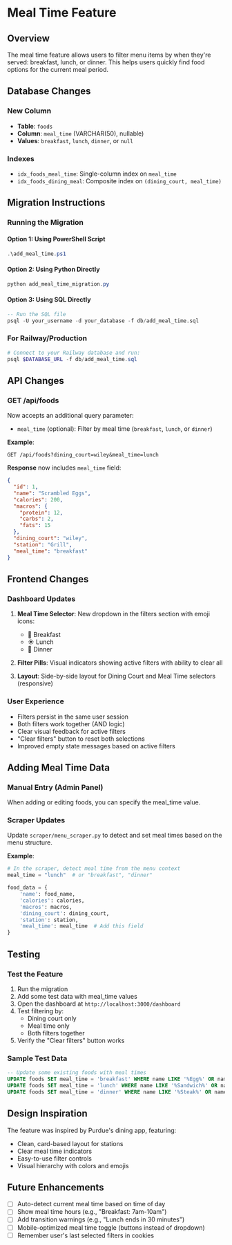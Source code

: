 # Meal Time Feature

## Overview
The meal time feature allows users to filter menu items by when they're served: breakfast, lunch, or dinner. This helps users quickly find food options for the current meal period.

## Database Changes

### New Column
- **Table**: `foods`
- **Column**: `meal_time` (VARCHAR(50), nullable)
- **Values**: `breakfast`, `lunch`, `dinner`, or `null`

### Indexes
- `idx_foods_meal_time`: Single-column index on `meal_time`
- `idx_foods_dining_meal`: Composite index on `(dining_court, meal_time)`

## Migration Instructions

### Running the Migration

#### Option 1: Using PowerShell Script
```powershell
.\add_meal_time.ps1
```

#### Option 2: Using Python Directly
```powershell
python add_meal_time_migration.py
```

#### Option 3: Using SQL Directly
```sql
-- Run the SQL file
psql -U your_username -d your_database -f db/add_meal_time.sql
```

### For Railway/Production
```powershell
# Connect to your Railway database and run:
psql $DATABASE_URL -f db/add_meal_time.sql
```

## API Changes

### GET /api/foods
Now accepts an additional query parameter:
- `meal_time` (optional): Filter by meal time (`breakfast`, `lunch`, or `dinner`)

**Example**:
```
GET /api/foods?dining_court=wiley&meal_time=lunch
```

**Response** now includes `meal_time` field:
```json
{
  "id": 1,
  "name": "Scrambled Eggs",
  "calories": 200,
  "macros": {
    "protein": 12,
    "carbs": 2,
    "fats": 15
  },
  "dining_court": "wiley",
  "station": "Grill",
  "meal_time": "breakfast"
}
```

## Frontend Changes

### Dashboard Updates
1. **Meal Time Selector**: New dropdown in the filters section with emoji icons:
   - 🌅 Breakfast
   - ☀️ Lunch
   - 🌙 Dinner

2. **Filter Pills**: Visual indicators showing active filters with ability to clear all

3. **Layout**: Side-by-side layout for Dining Court and Meal Time selectors (responsive)

### User Experience
- Filters persist in the same user session
- Both filters work together (AND logic)
- Clear visual feedback for active filters
- "Clear filters" button to reset both selections
- Improved empty state messages based on active filters

## Adding Meal Time Data

### Manual Entry (Admin Panel)
When adding or editing foods, you can specify the meal_time value.

### Scraper Updates
Update `scraper/menu_scraper.py` to detect and set meal times based on the menu structure.

**Example**:
```python
# In the scraper, detect meal time from the menu context
meal_time = "lunch"  # or "breakfast", "dinner"

food_data = {
    'name': food_name,
    'calories': calories,
    'macros': macros,
    'dining_court': dining_court,
    'station': station,
    'meal_time': meal_time  # Add this field
}
```

## Testing

### Test the Feature
1. Run the migration
2. Add some test data with meal_time values
3. Open the dashboard at `http://localhost:3000/dashboard`
4. Test filtering by:
   - Dining court only
   - Meal time only
   - Both filters together
5. Verify the "Clear filters" button works

### Sample Test Data
```sql
-- Update some existing foods with meal times
UPDATE foods SET meal_time = 'breakfast' WHERE name LIKE '%Egg%' OR name LIKE '%Pancake%';
UPDATE foods SET meal_time = 'lunch' WHERE name LIKE '%Sandwich%' OR name LIKE '%Burger%';
UPDATE foods SET meal_time = 'dinner' WHERE name LIKE '%Steak%' OR name LIKE '%Pasta%';
```

## Design Inspiration
The feature was inspired by Purdue's dining app, featuring:
- Clean, card-based layout for stations
- Clear meal time indicators
- Easy-to-use filter controls
- Visual hierarchy with colors and emojis

## Future Enhancements
- [ ] Auto-detect current meal time based on time of day
- [ ] Show meal time hours (e.g., "Breakfast: 7am-10am")
- [ ] Add transition warnings (e.g., "Lunch ends in 30 minutes")
- [ ] Mobile-optimized meal time toggle (buttons instead of dropdown)
- [ ] Remember user's last selected filters in cookies
